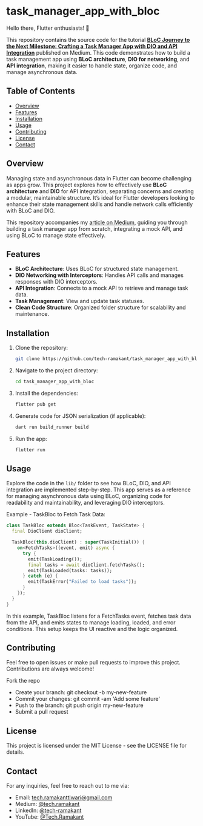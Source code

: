 # task_manager_app_with_bloc

Hello there, Flutter enthusiasts! 👋

This repository contains the source code for the tutorial **[BLoC Journey to the Next Milestone: Crafting a Task Manager App with DIO and API Integration](https://medium.com/@tech.ramakant/bloc-journey-to-the-next-milestone-crafting-a-task-manager-app-with-dio-and-api-integration-eef60a51391a)** published on Medium. This code demonstrates how to build a task management app using **BLoC architecture**, **DIO for networking**, and **API integration**, making it easier to handle state, organize code, and manage asynchronous data.

## Table of Contents
- [Overview](#Overview)
- [Features](#Features)
- [Installation](#Installation)
- [Usage](#Usage)
- [Contributing](#Contributing)
- [License](#License)
- [Contact](#Contact)

## Overview
Managing state and asynchronous data in Flutter can become challenging as apps grow. This project explores how to effectively use **BLoC architecture** and **DIO** for API integration, separating concerns and creating a modular, maintainable structure. It’s ideal for Flutter developers looking to enhance their state management skills and handle network calls efficiently with BLoC and DIO.

This repository accompanies my [article on Medium](https://medium.com/@tech.ramakant/bloc-journey-to-the-next-milestone-crafting-a-task-manager-app-with-dio-and-api-integration-eef60a51391a), guiding you through building a task manager app from scratch, integrating a mock API, and using BLoC to manage state effectively.

## Features
- **BLoC Architecture**: Uses BLoC for structured state management.
- **DIO Networking with Interceptors**: Handles API calls and manages responses with DIO interceptors.
- **API Integration**: Connects to a mock API to retrieve and manage task data.
- **Task Management**: View and update task statuses.
- **Clean Code Structure**: Organized folder structure for scalability and maintenance.

## Installation
1. Clone the repository:

    ```bash
    git clone https://github.com/tech-ramakant/task_manager_app_with_bloc.git
    ```

2. Navigate to the project directory:

    ```bash
    cd task_manager_app_with_bloc
    ```

3. Install the dependencies:

    ```bash
    flutter pub get
    ```

4. Generate code for JSON serialization (if applicable):

    ```bash
    dart run build_runner build
    ```

5. Run the app:

    ```bash
    flutter run
    ```

## Usage

Explore the code in the `lib/` folder to see how BLoC, DIO, and API integration are implemented step-by-step. This app serves as a reference for managing asynchronous data using BLoC, organizing code for readability and maintainability, and leveraging DIO interceptors.

Example - TaskBloc to Fetch Task Data:

```dart
class TaskBloc extends Bloc<TaskEvent, TaskState> {
  final DioClient dioClient;

  TaskBloc(this.dioClient) : super(TaskInitial()) {
    on<FetchTasks>((event, emit) async {
      try {
        emit(TaskLoading());
        final tasks = await dioClient.fetchTasks();
        emit(TaskLoaded(tasks: tasks));
      } catch (e) {
        emit(TaskError("Failed to load tasks"));
      }
    });
  }
}
```
In this example, TaskBloc listens for a FetchTasks event, fetches task data from the API, and emits states to manage loading, loaded, and error conditions. This setup keeps the UI reactive and the logic organized.

## Contributing
Feel free to open issues or make pull requests to improve this project. Contributions are always welcome!

Fork the repo
- Create your branch: git checkout -b my-new-feature
- Commit your changes: git commit -am 'Add some feature'
- Push to the branch: git push origin my-new-feature
- Submit a pull request

## License
This project is licensed under the MIT License - see the LICENSE file for details.

## Contact
For any inquiries, feel free to reach out to me via:

- Email: [tech.ramakanttiwari@gmail.com](mailto:tech.ramakanttiwari@gmail.com)
- Medium: [@tech.ramakant](https://medium.com/@tech.ramakant)
- LinkedIn: [@tech-ramakant](https://www.linkedin.com/in/ramakant-tiwari-593479128)
- YouTube: [@Tech.Ramakant](https://www.youtube.com/@Tech.Ramakant)

